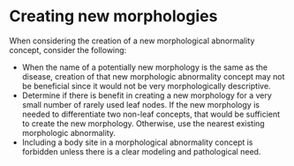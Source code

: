 # Creating new morphologies

When considering the creation of a new morphological abnormality concept, consider the following:

  * When the name of a potentially new morphology is the same as the disease, creation of that new morphologic abnormality concept may not be beneficial since it would not be very morphologically descriptive.
  * Determine if there is benefit in creating a new morphology for a very small number of rarely used leaf nodes. If the new morphology is needed to differentiate two non-leaf concepts, that would be sufficient to create the new morphology. Otherwise, use the nearest existing morphologic abnormality. 
  * Including a body site in a morphological abnormality concept is forbidden unless there is a clear modeling and pathological need.

